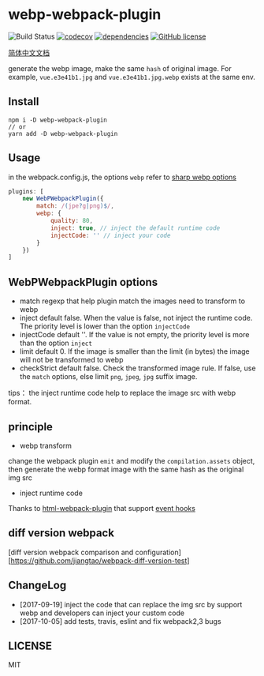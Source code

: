 # webp-webpack-plugin

![Build Status](https://travis-ci.org/jiangtao/webp-webpack-plugin.svg?branch=master)
[![codecov](https://img.shields.io/codecov/c/github/jiangtao/webp-webpack-plugin.svg?style=flat-square)](https://codecov.io/gh/jiangtao/webp-webpack-plugin)
[![dependencies](https://img.shields.io/david/jiangtao/webp-webpack-plugin.svg?style=flat-square)](https://david-dm.org/jiangtao/webp-webpack-plugin)
[![GitHub license](https://img.shields.io/badge/license-MIT-blue.svg)](https://raw.githubusercontent.com/jiangtao/webp-webpack-plugin/master/LICENSE)

[简体中文文档](./README_zh-CN.md)

generate the webp image, make the same `hash` of original image. For example, `vue.e3e41b1.jpg` and `vue.e3e41b1.jpg.webp` exists at the same env.

## Install

```npm
npm i -D webp-webpack-plugin 
// or
yarn add -D webp-webpack-plugin
```

## Usage

in the webpack.config.js, the options `webp` refer to [sharp webp options](http://sharp.dimens.io/en/stable/api-output/#webp) 

```javascript
plugins: [
    new WebPWebpackPlugin({
        match: /(jpe?g|png)$/,
        webp: {
            quality: 80,
            inject: true, // inject the default runtime code
            injectCode: '' // inject your code
        }
    })
]
```

## WebPWebpackPlugin options

- match regexp that help plugin match the images need to transform to webp
- inject default false. When the value is false, not inject the runtime code. The priority level is lower than the option `injectCode`
- injectCode default ''. If the value is not empty, the priority level is more than the option `inject`
- limit default 0. If the image is smaller than the limit (in bytes) the image will not be transformed to webp
- checkStrict default false. Check the transformed image rule. If false, use the `match` options, else limit `png`, `jpeg`, `jpg` suffix image.

tips： the inject runtime code help to replace the image src with webp format.


## principle

- webp transform 

change the webpack plugin `emit` and modify the  `compilation.assets` object, then generate the webp format image with the same hash as the original img src

- inject runtime code

Thanks to [html-webpack-plugin](https://github.com/jantimon/html-webpack-plugin) that support  [event hooks](https://github.com/jantimon/html-webpack-plugin#events)

## diff version webpack 

[diff version webpack comparison and configuration][https://github.com/jiangtao/webpack-diff-version-test]

## ChangeLog

- [2017-09-19] inject the code that can replace the img src by support webp and developers can inject your custom code
- [2017-10-05] add tests, travis, eslint and fix webpack2,3 bugs


## LICENSE

MIT




